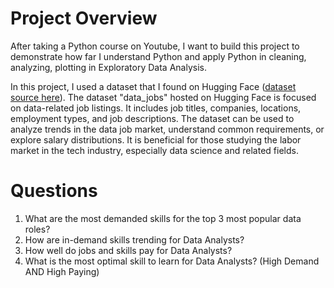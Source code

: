# Project Overview

After taking a Python course on Youtube, I want to build this project to demonstrate how far I understand Python and apply Python in cleaning, analyzing, plotting in Exploratory Data Analysis.

In this project, I used a dataset that I found on Hugging Face ([dataset source here](https://huggingface.co/datasets/lukebarousse/data_jobs)). The dataset "data_jobs" hosted on Hugging Face is focused on data-related job listings. It includes job titles, companies, locations, employment types, and job descriptions. The dataset can be used to analyze trends in the data job market, understand common requirements, or explore salary distributions. It is beneficial for those studying the labor market in the tech industry, especially data science and related fields.

# Questions

1. What are the most demanded skills for the top 3 most popular data roles?
2. How are in-demand skills trending for Data Analysts?
3. How well do jobs and skills pay for Data Analysts?
4. What is the most optimal skill to learn for Data Analysts? (High Demand AND High Paying)

# 